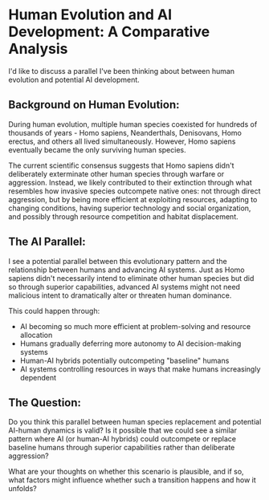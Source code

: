 # Human Evolution and AI Development: A Comparative Analysis

I'd like to discuss a parallel I've been thinking about between human evolution and potential AI development.

## Background on Human Evolution:
During human evolution, multiple human species coexisted for hundreds of thousands of years - Homo sapiens, Neanderthals, Denisovans, Homo erectus, and others all lived simultaneously. However, Homo sapiens eventually became the only surviving human species.

The current scientific consensus suggests that Homo sapiens didn't deliberately exterminate other human species through warfare or aggression. Instead, we likely contributed to their extinction through what resembles how invasive species outcompete native ones: not through direct aggression, but by being more efficient at exploiting resources, adapting to changing conditions, having superior technology and social organization, and possibly through resource competition and habitat displacement.

## The AI Parallel:
I see a potential parallel between this evolutionary pattern and the relationship between humans and advancing AI systems. Just as Homo sapiens didn't necessarily intend to eliminate other human species but did so through superior capabilities, advanced AI systems might not need malicious intent to dramatically alter or threaten human dominance.

This could happen through:
- AI becoming so much more efficient at problem-solving and resource allocation
- Humans gradually deferring more autonomy to AI decision-making systems
- Human-AI hybrids potentially outcompeting "baseline" humans
- AI systems controlling resources in ways that make humans increasingly dependent

## The Question:
Do you think this parallel between human species replacement and potential AI-human dynamics is valid? Is it possible that we could see a similar pattern where AI (or human-AI hybrids) could outcompete or replace baseline humans through superior capabilities rather than deliberate aggression?

What are your thoughts on whether this scenario is plausible, and if so, what factors might influence whether such a transition happens and how it unfolds?

